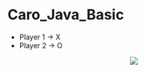 # Caro_Java_Basic 
- Player 1 -> X 
- Player 2 -> O 
<p align="center"> 
  <img src="https://user-images.githubusercontent.com/106971476/184855848-db90b404-c599-4621-a765-17c6c160c574.png"> 
 </p>
